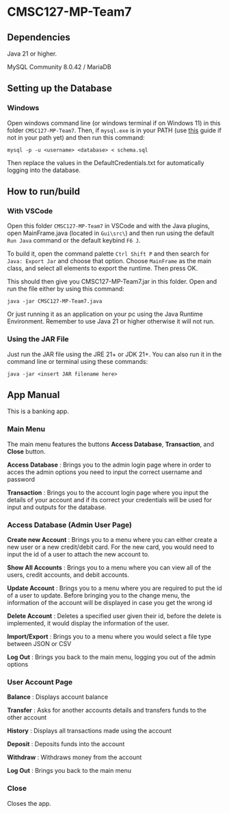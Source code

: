 # CMSC127-MP-Team7

## Dependencies

Java 21 or higher.

MySQL Community 8.0.42 / MariaDB

## Setting up the Database

### Windows

Open windows command line (or windows terminal if on Windows 11) in this folder `CMSC127-MP-Team7`.
Then, if `mysql.exe` is in your PATH (use [this](https://dev.mysql.com/doc/mysql-windows-excerpt/5.7/en/mysql-installation-windows-path.html)
guide if not in your path yet) and then run this command:

```
mysql -p -u <username> <database> < schema.sql
```

Then replace the values in the DefaultCredentials.txt for automatically logging into the database.

## How to run/build

### With VSCode

Open this folder `CMSC127-MP-Team7` in VSCode and with the Java plugins, open MainFrame.java
(located in `Gui\src\`) and then run using the default `Run Java` command or the default keybind `F6 J`.

To build it, open the command palette `Ctrl Shift P` and then search for `Java: Export Jar` and choose that option.
Choose `MainFrame` as the main class, and select all elements to export the runtime. Then press OK.

This should then give you CMSC127-MP-Team7.jar in this folder. Open and run the file either by using this command:

```
java -jar CMSC127-MP-Team7.java
```

Or just running it as an application on your pc using the Java Runtime Environment.
Remember to use Java 21 or higher otherwise it will not run.

### Using the JAR File

Just run the JAR file using the JRE 21+ or JDK 21+. You can also run it in the command line or terminal using these commands:

```
java -jar <insert JAR filename here>
```

## App Manual

This is a banking app.

### Main Menu

The main menu features the buttons **Access Database**, **Transaction**, and **Close** button.

**Access Database**
: Brings you to the admin login page where in order to acces the admin options you need to input the correct username and password

**Transaction**
: Brings you to the account login page where you input the details of your account and if its correct your credentials will be used for input and outputs for the database.

### Access Database (Admin User Page)

**Create new Account**
: Brings you to a menu where you can either create a new user or a new credit/debit card. For the new card, you would need to input the id of a user to attach the new account to.

**Show All Accounts**
: Brings you to a menu where you can view all of the users, credit accounts, and debit accounts.

**Update Account**
: Brings you to a menu where you are required to put the id of a user to update. Before bringing you to the change menu, the information of the account will be displayed in case you get the wrong id

**Delete Account**
: Deletes a specified user given their id, before the delete is implemented, it would display the information of the user.

**Import/Export**
: Brings you to a menu where you would select a file type between JSON or CSV

**Log Out**
: Brings you back to the main menu, logging you out of the admin options

### User Account Page

**Balance**
: Displays account balance

**Transfer**
: Asks for another accounts details and transfers funds to the other account

**History**
: Displays all transactions made using the account

**Deposit**
: Deposits funds into the account

**Withdraw**
: Withdraws money from the account

**Log Out**
: Brings you back to the main menu

### Close

Closes the app.

